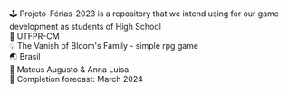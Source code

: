 🕹️ Projeto-Férias-2023 is a repository that we intend using for our game development as students of High School         
📖 UTFPR-CM                      
💡 The Vanish of Bloom's Family - simple rpg game          
🌏 Brasil          
👥 Mateus Augusto & Anna Luísa             
🏁 Completion forecast: March 2024
